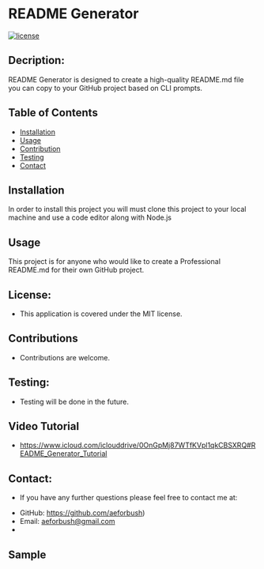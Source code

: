 

  
# README Generator


[![license](https://img.shields.io/badge/license-MIT-success)](https://shields.io)

## Decription:
README Generator is designed to create a high-quality README.md file you can copy to your GitHub project based on CLI prompts.

## Table of Contents 

- [Installation](#installation)
- [Usage](#usage)
- [Contribution](#contribution)
- [Testing](#test)
- [Contact](#contact)

## Installation
In order to install this project you will must clone this project to your local machine and use a code editor along with Node.js

## Usage
This project is for anyone who would like to create a Professional README.md for their own GitHub project.

## License:
* This application is covered under the MIT license.

## Contributions
* Contributions are welcome.

## Testing:
* Testing will be done in the future.

## Video Tutorial
* https://www.icloud.com/iclouddrive/0OnGpMj87WTfKVpl1qkCBSXRQ#README_Generator_Tutorial

## Contact:
* If you have any further questions please feel free to contact me at:
 - GitHub: https://github.com/aeforbush) 
 - Email: aeforbush@gmail.com
 - 
## Sample

